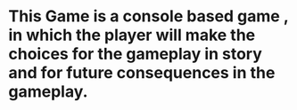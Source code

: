 # This Game is a console based game , in which the player will make the choices for the gameplay in story and for future consequences in the gameplay.

